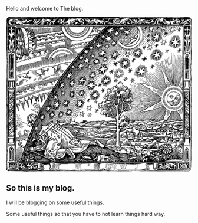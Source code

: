 Hello and welcome to The blog.

![unexplored word](images/Flammarion.jpg)

## So this is my blog.

I will be blogging on some useful things.

Some useful things so that you have to not learn things hard way.
